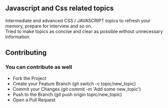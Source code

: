 ## Javascript and Css related topics 

Intermediate and advanced CSS / JAVASCRIPT topics to refresh your memory, prepare for interview and so on. <br/>
Tried to make topics as concise and clear as possible without unnecessary information.

## Contributing
### You can contribute as well 

* Fork the Project
* Create your Feature Branch (git switch -c topic/new_topic)
* Commit your Changes (git commit -m 'Add some new_topic')
* Push to the Branch (git push origin topic/new_topic)
* Open a Pull Request
